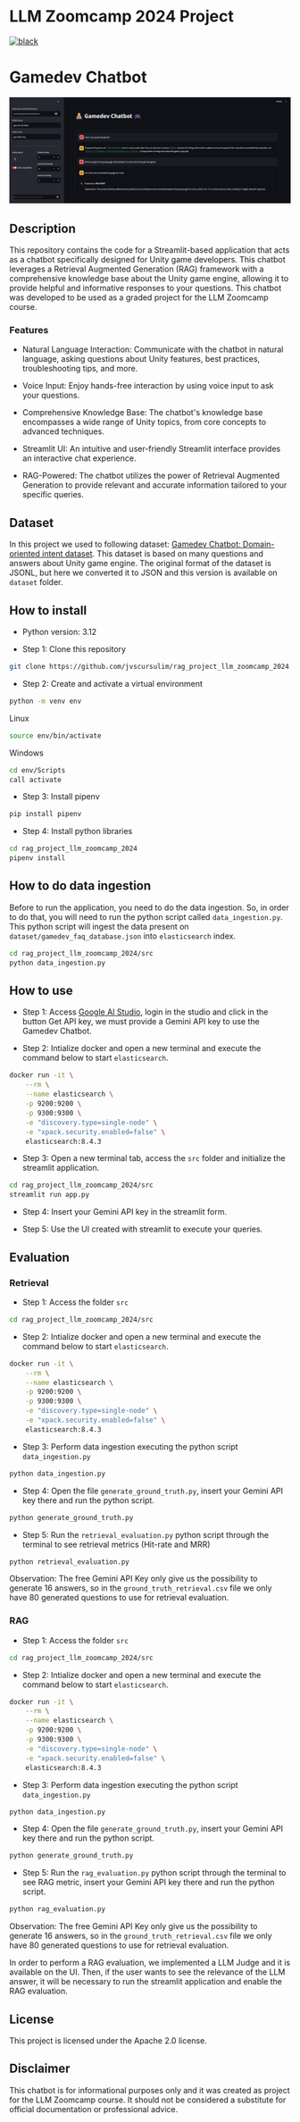 # LLM Zoomcamp 2024 Project

[![black](https://img.shields.io/badge/code%20style-black-000000.svg)](https://github.com/psf/black)

# Gamedev Chatbot

![image](fig/app_ui.png)

## Description

This repository contains the code for a Streamlit-based application that acts as a chatbot specifically designed for Unity game developers. This chatbot leverages a Retrieval Augmented Generation (RAG) framework with a comprehensive knowledge base about the Unity game engine, allowing it to provide helpful and informative responses to your questions. This chatbot was developed to be used as a graded project for the LLM Zoomcamp course.

### Features

* Natural Language Interaction: Communicate with the chatbot in natural language, asking questions about Unity features, best practices, troubleshooting tips, and more.

* Voice Input: Enjoy hands-free interaction by using voice input to ask your questions.

* Comprehensive Knowledge Base: The chatbot's knowledge base encompasses a wide range of Unity topics, from core concepts to advanced techniques.

* Streamlit UI: An intuitive and user-friendly Streamlit interface provides an interactive chat experience.

* RAG-Powered: The chatbot utilizes the power of Retrieval Augmented Generation to provide relevant and accurate information tailored to your specific queries.

## Dataset

In this project we used to following dataset: [Gamedev Chatbot: Domain-oriented intent dataset](https://www.kaggle.com/datasets/antonkozyriev/unity3d-faq). This dataset is based on many questions and answers about Unity game engine. The original format of the dataset is JSONL, but here we converted it to JSON and this version is available on `dataset` folder. 

## How to install

* Python version: 3.12

* Step 1: Clone this repository
```bash
git clone https://github.com/jvscursulim/rag_project_llm_zoomcamp_2024
```

* Step 2: Create and activate a virtual environment
```bash
python -m venv env
```

Linux
```bash
source env/bin/activate
```

Windows
```bash
cd env/Scripts
call activate
```

* Step 3: Install pipenv 
```bash
pip install pipenv
```

* Step 4: Install python libraries
```bash
cd rag_project_llm_zoomcamp_2024
pipenv install
```

## How to do data ingestion

Before to run the application, you need to do the data ingestion. So, in order to do that, you will need to run the python script called `data_ingestion.py`. This python script will ingest the data present on `dataset/gamedev_faq_database.json` into `elasticsearch` index.
```bash
cd rag_project_llm_zoomcamp_2024/src
python data_ingestion.py
```

## How to use

* Step 1: Access [Google AI Studio](https://ai.google.dev/aistudio), login in the studio and click in the button Get API key, we must provide a Gemini API key to use the Gamedev Chatbot.

* Step 2: Intialize docker and open a new terminal and execute the command below to start `elasticsearch`.
```bash
docker run -it \
    --rm \
    --name elasticsearch \
    -p 9200:9200 \
    -p 9300:9300 \
    -e "discovery.type=single-node" \
    -e "xpack.security.enabled=false" \
    elasticsearch:8.4.3
```

* Step 3: Open a new terminal tab, access the `src` folder and initialize the streamlit application.
```bash
cd rag_project_llm_zoomcamp_2024/src
streamlit run app.py
```

* Step 4: Insert your Gemini API key in the streamlit form.

* Step 5: Use the UI created with streamlit to execute your queries.

## Evaluation

### Retrieval

* Step 1: Access the folder `src`
```bash
cd rag_project_llm_zoomcamp_2024/src
```

* Step 2: Intialize docker and open a new terminal and execute the command below to start `elasticsearch`.
```bash
docker run -it \
    --rm \
    --name elasticsearch \
    -p 9200:9200 \
    -p 9300:9300 \
    -e "discovery.type=single-node" \
    -e "xpack.security.enabled=false" \
    elasticsearch:8.4.3
```

* Step 3: Perform data ingestion executing the python script `data_ingestion.py` 
```bash
python data_ingestion.py
``` 

* Step 4: Open the file `generate_ground_truth.py`, insert your Gemini API key there and run the python script.
```bash
python generate_ground_truth.py
```

* Step 5: Run the `retrieval_evaluation.py` python script through the terminal to see retrieval metrics (Hit-rate and MRR)
```bash
python retrieval_evaluation.py
```

Observation: The free Gemini API Key only give us the possibility to generate 16 answers, so in the `ground_truth_retrieval.csv` file we only have 80 generated questions to use for retrieval evaluation.

### RAG

* Step 1: Access the folder `src`
```bash
cd rag_project_llm_zoomcamp_2024/src
```

* Step 2: Intialize docker and open a new terminal and execute the command below to start `elasticsearch`.
```bash
docker run -it \
    --rm \
    --name elasticsearch \
    -p 9200:9200 \
    -p 9300:9300 \
    -e "discovery.type=single-node" \
    -e "xpack.security.enabled=false" \
    elasticsearch:8.4.3
```

* Step 3: Perform data ingestion executing the python script `data_ingestion.py` 
```bash
python data_ingestion.py
``` 

* Step 4: Open the file `generate_ground_truth.py`, insert your Gemini API key there and run the python script.
```bash
python generate_ground_truth.py
```

* Step 5: Run the `rag_evaluation.py` python script through the terminal to see RAG metric, insert your Gemini API key there and run the python script.
```bash
python rag_evaluation.py
```

Observation: The free Gemini API Key only give us the possibility to generate 16 answers, so in the `ground_truth_retrieval.csv` file we only have 80 generated questions to use for retrieval evaluation.

In order to perform a RAG evaluation, we implemented a LLM Judge and it is available on the UI. Then, if the user wants to see the relevance of the LLM answer, it will be necessary to run the streamlit application and enable the RAG evaluation.

## License

This project is licensed under the Apache 2.0 license.

## Disclaimer

This chatbot is for informational purposes only and it was created as project for the LLM Zoomcamp course. It should not be considered a substitute for official documentation or professional advice.

